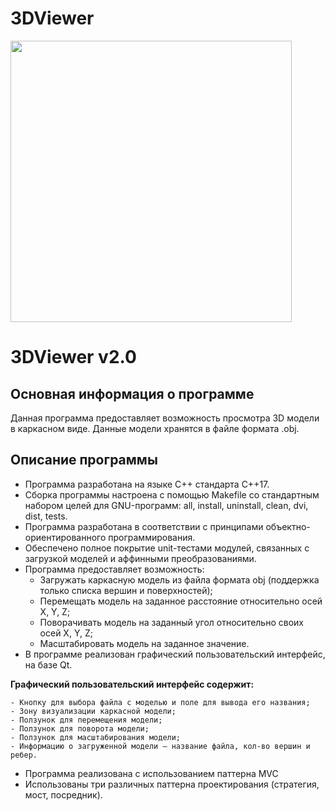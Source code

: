 # 3DViewer

<img src="misc/gif/3DViewer.gif" width="450" height="450"/>

# 3DViewer v2.0

## Основная информация о программе

Данная программа предоставляет возможность просмотра 3D модели в каркасном виде. 
Данные модели хранятся в файле формата .obj. 

## Описание программы

- Программа разработана на языке C++ стандарта C++17.
- Сборка программы настроена с помощью Makefile со стандартным набором целей для GNU-программ: all, install, uninstall, clean, dvi, dist, tests. 
- Программа разработана в соответствии с принципами объектно-ориентированного программирования.
- Обеспечено полное покрытие unit-тестами модулей, связанных с загрузкой моделей и аффинными преобразованиями.
- Программа предоставляет возможность:
    - Загружать каркасную модель из файла формата obj (поддержка только списка вершин и поверхностей);
    - Перемещать модель на заданное расстояние относительно осей X, Y, Z;
    - Поворачивать модель на заданный угол относительно своих осей X, Y, Z;
    - Масштабировать модель на заданное значение.
- В программе реализован графический пользовательский интерфейс, на базе Qt.

**Графический пользовательский интерфейс содержит:**

    - Кнопку для выбора файла с моделью и поле для вывода его названия;
    - Зону визуализации каркасной модели;
    - Ползунок для перемещения модели;
    - Ползунок для поворота модели;
    - Ползунок для масштабирования модели; 
    - Информацию о загруженной модели — название файла, кол-во вершин и ребер.

- Программа реализована с использованием паттерна MVC
- Использованы три различных паттерна проектирования (стратегия, мост, посредник).
